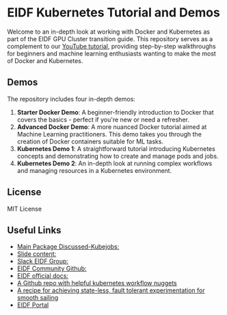 # EIDF Kubernetes Tutorial and Demos

Welcome to an in-depth look at working with Docker and Kubernetes as part of the EIDF GPU Cluster transition guide. This repository serves as a complement to our [YouTube tutorial](https://youtu.be/fzpPtnl7bn0), providing step-by-step walkthroughs for beginners and machine learning enthusiasts wanting to make the most of Docker and Kubernetes.

## Demos

The repository includes four in-depth demos:

1. **Starter Docker Demo**: A beginner-friendly introduction to Docker that covers the basics - perfect if you're new or need a refresher.
2. **Advanced Docker Demo**: A more nuanced Docker tutorial aimed at Machine Learning practitioners. This demo takes you through the creation of Docker containers suitable for ML tasks.
3. **Kubernetes Demo 1**: A straightforward tutorial introducing Kubernetes concepts and demonstrating how to create and manage pods and jobs.
4. **Kubernetes Demo 2**: An in-depth look at running complex workflows and managing resources in a Kubernetes environment. 

## License
MIT License

## Useful Links
- [Main Package Discussed-Kubejobs:](https://github.com/AntreasAntoniou/kubejobs)
- [Slide content:](https://docs.google.com/presentation/d/1BD3q8QWwc_khZXPGWabftBD2VUlknRpegjfVN8FnpY8/edit?usp=sharing)
- [Slack EIDF Group:](https://join.slack.com/t/eidf-epcc-cluster/shared_invite/zt-26ggossxy-49mCadF_oDh~GOAYILO~hw)
- [EIDF Community Github:](https://github.com/uoe-eidf-cluster-users/eidf-epcc-cluster/)
- [EIDF official docs:](https://epcced.github.io/eidf-docs/services/gpuservice/)
- [A Github repo with helpful kubernetes workflow nuggets](https://github.com/BayesWatch/kubeproject/tree/main/tutorials/simple-tutorial)
- [A recipe for achieving state-less, fault tolerant experimentation for smooth sailing](https://github.com/AntreasAntoniou/minimal-ml-template)
- [EIDF Portal](https://portal.eidf.ac.uk/static/index.html)
